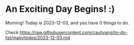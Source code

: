 # An Exciting Day Begins! :)

Morning! Today is 2023-12-03, and you have 0 things to do.

Check https://raw.githubusercontent.com/cauliyang/to-do-list/main/todos/2023-12-03.md